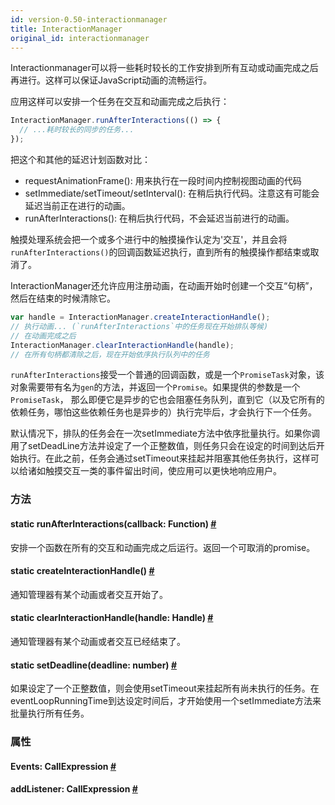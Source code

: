 ```yaml
---
id: version-0.50-interactionmanager
title: InteractionManager
original_id: interactionmanager
---
```


Interactionmanager可以将一些耗时较长的工作安排到所有互动或动画完成之后再进行。这样可以保证JavaScript动画的流畅运行。

应用这样可以安排一个任务在交互和动画完成之后执行：

```jsx
InteractionManager.runAfterInteractions(() => {
  // ...耗时较长的同步的任务...
});
```

把这个和其他的延迟计划函数对比：

- requestAnimationFrame(): 用来执行在一段时间内控制视图动画的代码
- setImmediate/setTimeout/setInterval(): 在稍后执行代码。注意这有可能会延迟当前正在进行的动画。
- runAfterInteractions(): 在稍后执行代码，不会延迟当前进行的动画。

触摸处理系统会把一个或多个进行中的触摸操作认定为'交互'，并且会将`runAfterInteractions()`的回调函数延迟执行，直到所有的触摸操作都结束或取消了。

InteractionManager还允许应用注册动画，在动画开始时创建一个交互“句柄”，然后在结束的时候清除它。

```jsx
var handle = InteractionManager.createInteractionHandle();
// 执行动画... (`runAfterInteractions`中的任务现在开始排队等候)
// 在动画完成之后
InteractionManager.clearInteractionHandle(handle);
// 在所有句柄都清除之后，现在开始依序执行队列中的任务
```
`runAfterInteractions`接受一个普通的回调函数，或是一个`PromiseTask`对象，该对象需要带有名为`gen`的方法，并返回一个`Promise`。如果提供的参数是一个`PromiseTask`， 那么即便它是异步的它也会阻塞任务队列，直到它（以及它所有的依赖任务，哪怕这些依赖任务也是异步的）执行完毕后，才会执行下一个任务。

默认情况下，排队的任务会在一次setImmediate方法中依序批量执行。如果你调用了setDeadLine方法并设定了一个正整数值，则任务只会在设定的时间到达后开始执行。在此之前，任务会通过setTimeout来挂起并阻塞其他任务执行，这样可以给诸如触摸交互一类的事件留出时间，使应用可以更快地响应用户。

### 方法

<div class="props">
	<div class="prop">
		<h4 class="propTitle"><a class="anchor" name="runafterinteractions"></a><span class="propType">static </span>runAfterInteractions<span class="propType">(callback: Function)</span> <a class="hash-link" href="#runafterinteractions">#</a></h4>
		<div><p>安排一个函数在所有的交互和动画完成之后运行。返回一个可取消的promise。</p></div>
	</div>
	<div class="prop">
		<h4 class="propTitle"><a class="anchor" name="createinteractionhandle"></a><span class="propType">static </span>createInteractionHandle<span class="propType">()</span> <a class="hash-link" href="#createinteractionhandle">#</a></h4>
		<div><p>通知管理器有某个动画或者交互开始了。</p></div>
	</div>
	<div class="prop">
		<h4 class="propTitle"><a class="anchor" name="clearinteractionhandle"></a><span class="propType">static </span>clearInteractionHandle<span class="propType">(handle: Handle)</span> <a class="hash-link" href="#clearinteractionhandle">#</a></h4>
		<div><p>通知管理器有某个动画或者交互已经结束了。</p></div>
	</div>
	<div class="prop">
	<h4 class="propTitle"><a class="anchor" name="setdeadline"></a><span class="propType">static </span>setDeadline<span class="propType">(deadline: number)</span> <a class="hash-link" href="#setdeadline">#</a></h4>
	<div><p>如果设定了一个正整数值，则会使用setTimeout来挂起所有尚未执行的任务。在eventLoopRunningTime到达设定时间后，才开始使用一个setImmediate方法来批量执行所有任务。</p></div>
</div>
</div>

### 属性

<div class="props">
	<div class="prop"><h4 class="propTitle"><a class="anchor" name="events"></a>Events<span class="propType">: CallExpression</span> <a class="hash-link" href="#events">#</a></h4></div>
	<div class="prop"><h4 class="propTitle"><a class="anchor" name="addlistener"></a>addListener<span class="propType">: CallExpression</span> <a class="hash-link" href="#addlistener">#</a></h4></div>
</div>
